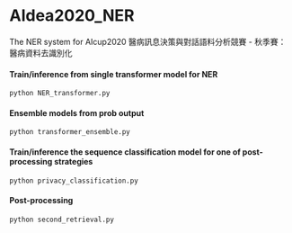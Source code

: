 # AIdea2020_NER

The NER system for AIcup2020 醫病訊息決策與對話語料分析競賽 - 秋季賽：醫病資料去識別化

#### Train/inference from single transformer model for NER
``` 
python NER_transformer.py 
```
#### Ensemble models from prob output
```
python transformer_ensemble.py 
```
#### Train/inference the sequence classification model for one of post-processing strategies
```
python privacy_classification.py 
```
#### Post-processing
```
python second_retrieval.py 
```
